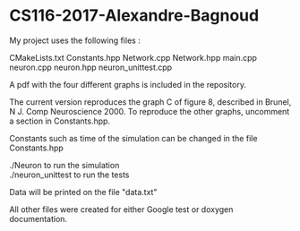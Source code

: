 # CS116-2017-Alexandre-Bagnoud

My project uses the following files :

CMakeLists.txt
Constants.hpp
Network.cpp
Network.hpp
main.cpp
neuron.cpp
neuron.hpp
neuron_unittest.cpp

A pdf with the four different graphs is included in the repository.

The current version reproduces the graph C of figure 8, described in Brunel, N J. Comp Neuroscience 2000.
To reproduce the other graphs, uncomment a section in Constants.hpp.

Constants such as time of the simulation can be changed in the file Constants.hpp

./Neuron to run the simulation      
./neuron_unittest to run the tests

Data will be printed on the file "data.txt"

All other files were created for either Google test or doxygen documentation.
